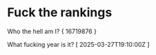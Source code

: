 # Fuck the rankings

Who the hell am I?
{ 16719876 }

What fucking year is it?
[ 2025-03-27T19:10:00Z ]
